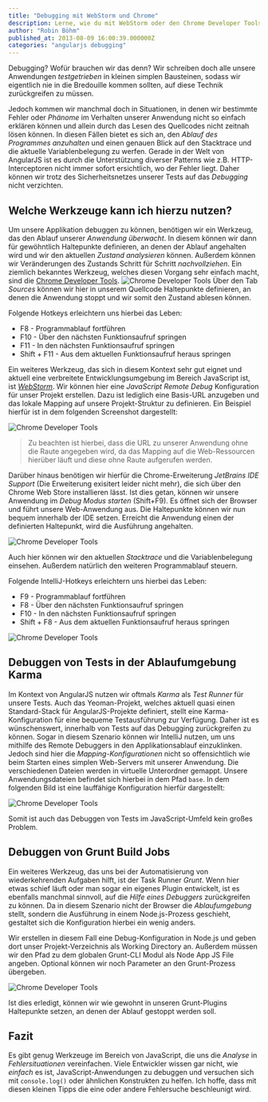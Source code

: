 ```yaml
---
title: "Debugging mit WebStorm und Chrome"
description: Lerne, wie du mit WebStorm oder den Chrome Developer Tools deine AngularJS-Applikation debuggen kannst.
author: "Robin Böhm"
published_at: 2013-08-09 16:00:39.000000Z
categories: "angularjs debugging"
---
```


Debugging? Wofür brauchen wir das denn? Wir schreiben doch alle unsere Anwendungen *testgetrieben* in kleinen simplen Bausteinen, sodass wir eigentlich nie in die Bredouille kommen sollten, auf diese Technik zurückgreifen zu müssen.

Jedoch kommen wir manchmal doch in Situationen, in denen wir bestimmte Fehler oder *Phänome* im Verhalten unserer Anwendung nicht so einfach erklären können und allein durch das Lesen des Quellcodes nicht zeitnah lösen können. In diesen Fällen bietet es sich an, den *Ablauf des Programmes anzuhalten* und einen genauen Blick auf den Stacktrace und die aktuelle Variablenbelegung zu werfen. Gerade in der Welt von AngularJS ist es durch die Unterstützung diverser Patterns wie z.B. HTTP-Interceptoren nicht immer sofort ersichtlich, wo der Fehler liegt. Daher können wir trotz des Sicherheitsnetzes unserer Tests auf das *Debugging* nicht verzichten.

<!--more-->

## Welche Werkzeuge kann ich hierzu nutzen?

Um unsere Applikation debuggen zu können, benötigen wir ein Werkzeug, das den Ablauf unserer *Anwendung überwacht*. In diesem können wir dann für gewöhntlich Haltepunkte definieren, an denen der Ablauf angehalten wird und wir den aktuellen *Zustand analysieren* können. Außerdem können wir Veränderungen des Zustands Schritt für Schritt *nachvollziehen*. Ein ziemlich bekanntes Werkzeug, welches diesen Vorgang sehr einfach macht, sind die [Chrome Developer Tools](https://developer.chrome.com/devtools). ![Chrome Developer Tools](richtig-debuggen-chrome-dev-tools.png) Über den Tab *Sources* können wir hier in unserem Quellcode Haltepunkte definieren, an denen die Anwendung stoppt und wir somit den Zustand ablesen können.

Folgende Hotkeys erleichtern uns hierbei das Leben:

*   F8 - Programmablauf fortführen
*   F10 - Über den nächsten Funktionsaufruf springen
*   F11 - In den nächsten Funktionsaufruf springen
*   Shift + F11 - Aus dem aktuellen Funktionsaufruf heraus springen

Ein weiteres Werkzeug, das sich in diesem Kontext sehr gut eignet und aktuell eine verbreitete Entwicklungsumgebung im Bereich JavaScript ist, ist *[WebStorm](http://www.jetbrains.com/webstorm/)*. Wir können hier eine *JavaScript Remote Debug* Konfiguration für unser Projekt erstellen. Dazu ist lediglich eine Basis-URL anzugeben und das lokale Mapping auf unsere Projekt-Struktur zu definieren. Ein Beispiel hierfür ist in dem folgenden Screenshot dargestellt:

![Chrome Developer Tools](richtig-debuggen-idea-config.png)

> Zu beachten ist hierbei, dass die URL zu unserer Anwendung ohne die Raute angegeben wird, da das Mapping auf die Web-Ressourcen hierüber läuft und diese ohne Raute aufgerufen werden.

Darüber hinaus benötigen wir hierfür die Chrome-Erweiterung *JetBrains IDE Support* (Die Erweiterung exisitert leider nicht mehr), die sich über den Chrome Web Store installieren lässt. Ist dies getan, können wir unsere Anwendung im *Debug Modus starten* (Shift+F9). Es öffnet sich der Browser und führt unsere Web-Anwendung aus. Die Haltepunkte können wir nun bequem innerhalb der IDE setzen. Erreicht die Anwendung einen der definierten Haltepunkt, wird die Ausführung angehalten.

![Chrome Developer Tools](richtig-debuggen-idea-breakpoint.png)

Auch hier können wir den aktuellen *Stacktrace* und die Variablenbelegung einsehen. Außerdem natürlich den weiteren Programmablauf steuern.

Folgende IntelliJ-Hotkeys erleichtern uns hierbei das Leben:

*   F9 - Programmablauf fortführen
*   F8 - Über den nächsten Funktionsaufruf springen
*   F10 - In den nächsten Funktionsaufruf springen
*   Shift + F8 - Aus dem aktuellen Funktionsaufruf heraus springen

![Chrome Developer Tools](richtig-debuggen-idea-debug.png)

## Debuggen von Tests in der Ablaufumgebung Karma

Im Kontext von AngularJS nutzen wir oftmals *Karma* als *Test Runner* für unsere Tests. Auch das Yeoman-Projekt, welches aktuell quasi einen Standard-Stack für AngularJS-Projekte definiert, stellt eine Karma-Konfiguration für eine bequeme Testausführung zur Verfügung. Daher ist es wünschenswert, innerhalb von Tests auf das Debugging zurückgreifen zu können. Sogar in diesem Szenario können wir IntelliJ nutzen, um uns mithilfe des Remote Debuggers in den Applikationsablauf einzuklinken. Jedoch sind hier die *Mapping-Konfigurationen* nicht so offensichtlich wie beim Starten eines simplen Web-Servers mit unserer Anwendung. Die verschiedenen Dateien werden in virtuelle Unterordner gemappt. Unsere Anwendungsdateien befindet sich hierbei in dem Pfad `base`. In dem folgenden Bild ist eine lauffähige Konfiguration hierfür dargestellt:

![Chrome Developer Tools](richtig-debuggen-karma-debug.png)

Somit ist auch das Debuggen von Tests im JavaScript-Umfeld kein großes Problem.

## Debuggen von Grunt Build Jobs

Ein weiteres Werkzeug, das uns bei der Automatisierung von wiederkehrenden Aufgaben hilft, ist der Task Runner *Grunt*. Wenn hier etwas schief läuft oder man sogar ein eigenes Plugin entwickelt, ist es ebenfalls manchmal sinnvoll, auf die *Hilfe eines Debuggers* zurückgreifen zu können. Da in diesem Szenario nicht der Browser die *Ablaufumgebung* stellt, sondern die Ausführung in einem Node.js-Prozess geschieht, gestaltet sich die Konfiguration hierbei ein wenig anders.

Wir erstellen in diesem Fall eine Debug-Konfiguration in Node.js und geben dort unser Projekt-Verzeichnis als Working Directory an. Außerdem müssen wir den Pfad zu dem globalen Grunt-CLI Modul als Node App JS File angeben. Optional können wir noch Parameter an den Grunt-Prozess übergeben.

![Chrome Developer Tools](richtig-debuggen-grunt-debug.png)

Ist dies erledigt, können wir wie gewohnt in unseren Grunt-Plugins Haltepunkte setzen, an denen der Ablauf gestoppt werden soll.

## Fazit

Es gibt genug Werkzeuge im Bereich von JavaScript, die uns die *Analyse* in *Fehlersituationen* vereinfachen. Viele Entwickler wissen gar nicht, wie *einfach* es ist, JavaScript-Anwendungen zu debuggen und versuchen sich mit `console.log()` oder ähnlichen Konstrukten zu helfen. Ich hoffe, dass mit diesen kleinen Tipps die eine oder andere Fehlersuche beschleunigt wird.
